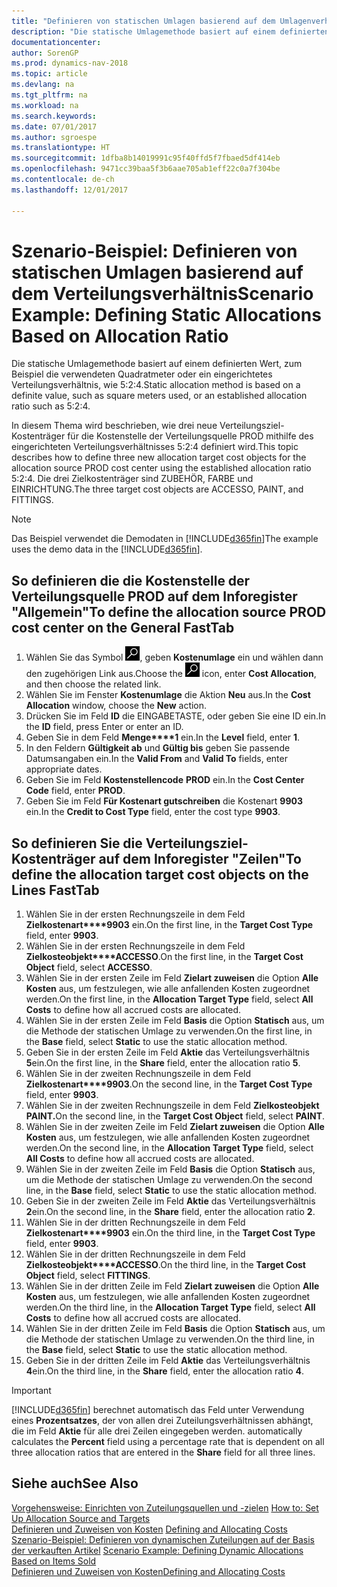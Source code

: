 ```yaml
---
title: "Definieren von statischen Umlagen basierend auf dem Umlagenverhältnis"
description: "Die statische Umlagemethode basiert auf einem definierten Wert, zum Beispiel die verwendeten Quadratmeter oder ein eingerichtetes Verteilungsverhältnis, wie 5:2:4."
documentationcenter: 
author: SorenGP
ms.prod: dynamics-nav-2018
ms.topic: article
ms.devlang: na
ms.tgt_pltfrm: na
ms.workload: na
ms.search.keywords: 
ms.date: 07/01/2017
ms.author: sgroespe
ms.translationtype: HT
ms.sourcegitcommit: 1dfba8b14019991c95f40ffd5f7fbaed5df414eb
ms.openlocfilehash: 9471cc39baa5f3b6aae705ab1eff22c0a7f304be
ms.contentlocale: de-ch
ms.lasthandoff: 12/01/2017

---
```

# <a name="scenario-example-defining-static-allocations-based-on-allocation-ratio"></a><span data-ttu-id="4b489-103">Szenario-Beispiel: Definieren von statischen Umlagen basierend auf dem Verteilungsverhältnis</span><span class="sxs-lookup"><span data-stu-id="4b489-103">Scenario Example: Defining Static Allocations Based on Allocation Ratio</span></span>
<span data-ttu-id="4b489-104">Die statische Umlagemethode basiert auf einem definierten Wert, zum Beispiel die verwendeten Quadratmeter oder ein eingerichtetes Verteilungsverhältnis, wie 5:2:4.</span><span class="sxs-lookup"><span data-stu-id="4b489-104">Static allocation method is based on a definite value, such as square meters used, or an established allocation ratio such as 5:2:4.</span></span>  

<span data-ttu-id="4b489-105">In diesem Thema wird beschrieben, wie drei neue Verteilungsziel-Kostenträger für die Kostenstelle der Verteilungsquelle PROD mithilfe des eingerichteten Verteilungsverhältnisses 5:2:4 definiert wird.</span><span class="sxs-lookup"><span data-stu-id="4b489-105">This topic describes how to define three new allocation target cost objects for the allocation source PROD cost center using the established allocation ratio 5:2:4.</span></span> <span data-ttu-id="4b489-106">Die drei Zielkostenträger sind ZUBEHÖR, FARBE und EINRICHTUNG.</span><span class="sxs-lookup"><span data-stu-id="4b489-106">The three target cost objects are ACCESSO, PAINT, and FITTINGS.</span></span>  

> [!NOTE]  
>  <span data-ttu-id="4b489-107">Das Beispiel verwendet die Demodaten in [!INCLUDE[d365fin](includes/d365fin_md.md)]</span><span class="sxs-lookup"><span data-stu-id="4b489-107">The example uses the demo data in the [!INCLUDE[d365fin](includes/d365fin_md.md)].</span></span>  

## <a name="to-define-the-allocation-source-prod-cost-center-on-the-general-fasttab"></a><span data-ttu-id="4b489-108">So definieren die die Kostenstelle der Verteilungsquelle PROD auf dem Inforegister "Allgemein"</span><span class="sxs-lookup"><span data-stu-id="4b489-108">To define the allocation source PROD cost center on the General FastTab</span></span>  

1.  <span data-ttu-id="4b489-109">Wählen Sie das Symbol ![Nach Seite oder Bericht suchen](media/ui-search/search_small.png "Symbol Nach Seite oder Bericht suchen"), geben **Kostenumlage** ein und wählen dann den zugehörigen Link aus.</span><span class="sxs-lookup"><span data-stu-id="4b489-109">Choose the ![Search for Page or Report](media/ui-search/search_small.png "Search for Page or Report icon") icon, enter **Cost Allocation**, and then choose the related link.</span></span>  
2.  <span data-ttu-id="4b489-110">Wählen Sie im Fenster **Kostenumlage** die Aktion **Neu** aus.</span><span class="sxs-lookup"><span data-stu-id="4b489-110">In the **Cost Allocation** window, choose the **New** action.</span></span>  
3.  <span data-ttu-id="4b489-111">Drücken Sie im Feld **ID** die EINGABETASTE, oder geben Sie eine ID ein.</span><span class="sxs-lookup"><span data-stu-id="4b489-111">In the **ID** field, press Enter or enter an ID.</span></span>  
4.  <span data-ttu-id="4b489-112">Geben Sie in dem Feld **Menge****1** ein.</span><span class="sxs-lookup"><span data-stu-id="4b489-112">In the **Level** field, enter **1**.</span></span>  
5.  <span data-ttu-id="4b489-113">In den Feldern **Gültigkeit ab** und **Gültig bis** geben Sie passende Datumsangaben ein.</span><span class="sxs-lookup"><span data-stu-id="4b489-113">In the **Valid From** and **Valid To** fields, enter appropriate dates.</span></span>  
6.  <span data-ttu-id="4b489-114">Geben Sie im Feld **Kostenstellencode** **PROD** ein.</span><span class="sxs-lookup"><span data-stu-id="4b489-114">In the **Cost Center Code** field, enter **PROD**.</span></span>  
7.  <span data-ttu-id="4b489-115">Geben Sie im Feld **Für Kostenart gutschreiben** die Kostenart **9903** ein.</span><span class="sxs-lookup"><span data-stu-id="4b489-115">In the **Credit to Cost Type** field, enter the cost type **9903**.</span></span>  

## <a name="to-define-the-allocation-target-cost-objects-on-the-lines-fasttab"></a><span data-ttu-id="4b489-116">So definieren Sie die Verteilungsziel-Kostenträger auf dem Inforegister "Zeilen"</span><span class="sxs-lookup"><span data-stu-id="4b489-116">To define the allocation target cost objects on the Lines FastTab</span></span>  

1.  <span data-ttu-id="4b489-117">Wählen Sie in der ersten Rechnungszeile in dem Feld **Zielkostenart****9903** ein.</span><span class="sxs-lookup"><span data-stu-id="4b489-117">On the first line, in the **Target Cost Type** field, enter **9903**.</span></span>  
2.  <span data-ttu-id="4b489-118">Wählen Sie in der ersten Rechnungszeile in dem Feld **Zielkosteobjekt****ACCESSO**.</span><span class="sxs-lookup"><span data-stu-id="4b489-118">On the first line, in the **Target Cost Object** field, select **ACCESSO**.</span></span>  
3.  <span data-ttu-id="4b489-119">Wählen Sie in der ersten Zeile im Feld **Zielart zuweisen** die Option **Alle Kosten** aus, um festzulegen, wie alle anfallenden Kosten zugeordnet werden.</span><span class="sxs-lookup"><span data-stu-id="4b489-119">On the first line, in the **Allocation Target Type** field, select **All Costs** to define how all accrued costs are allocated.</span></span>  
4.  <span data-ttu-id="4b489-120">Wählen Sie in der ersten Zeile im Feld **Basis** die Option **Statisch** aus, um die Methode der statischen Umlage zu verwenden.</span><span class="sxs-lookup"><span data-stu-id="4b489-120">On the first line, in the **Base** field, select **Static** to use the static allocation method.</span></span>  
5.  <span data-ttu-id="4b489-121">Geben Sie in der ersten Zeile im Feld **Aktie** das Verteilungsverhältnis **5**ein.</span><span class="sxs-lookup"><span data-stu-id="4b489-121">On the first line, in the **Share** field, enter the allocation ratio **5**.</span></span>  
6.  <span data-ttu-id="4b489-122">Wählen Sie in der zweiten Rechnungszeile in dem Feld **Zielkostenart****9903**.</span><span class="sxs-lookup"><span data-stu-id="4b489-122">On the second line, in the **Target Cost Type** field, enter **9903**.</span></span>  
7.  <span data-ttu-id="4b489-123">Wählen Sie in der zweiten Rechnungszeile in dem Feld **Zielkosteobjekt** **PAINT.**</span><span class="sxs-lookup"><span data-stu-id="4b489-123">On the second line, in the **Target Cost Object** field, select **PAINT**.</span></span>  
8.  <span data-ttu-id="4b489-124">Wählen Sie in der zweiten Zeile im Feld **Zielart zuweisen** die Option **Alle Kosten** aus, um festzulegen, wie alle anfallenden Kosten zugeordnet werden.</span><span class="sxs-lookup"><span data-stu-id="4b489-124">On the second line, in the **Allocation Target Type** field, select **All Costs** to define how all accrued costs are allocated.</span></span>  
9. <span data-ttu-id="4b489-125">Wählen Sie in der zweiten Zeile im Feld **Basis** die Option **Statisch** aus, um die Methode der statischen Umlage zu verwenden.</span><span class="sxs-lookup"><span data-stu-id="4b489-125">On the second line, in the **Base** field, select **Static** to use the static allocation method.</span></span>  
10. <span data-ttu-id="4b489-126">Geben Sie in der zweiten Zeile im Feld **Aktie** das Verteilungsverhältnis **2**ein.</span><span class="sxs-lookup"><span data-stu-id="4b489-126">On the second line, in the **Share** field, enter the allocation ratio **2**.</span></span>  
11. <span data-ttu-id="4b489-127">Wählen Sie in der dritten Rechnungszeile in dem Feld **Zielkostenart****9903** ein.</span><span class="sxs-lookup"><span data-stu-id="4b489-127">On the third line, in the **Target Cost Type** field, enter **9903**.</span></span>  
12. <span data-ttu-id="4b489-128">Wählen Sie in der dritten Rechnungszeile in dem Feld **Zielkosteobjekt****ACCESSO**.</span><span class="sxs-lookup"><span data-stu-id="4b489-128">On the third line, in the **Target Cost Object** field, select **FITTINGS**.</span></span>  
13. <span data-ttu-id="4b489-129">Wählen Sie in der dritten Zeile im Feld **Zielart zuweisen** die Option **Alle Kosten** aus, um festzulegen, wie alle anfallenden Kosten zugeordnet werden.</span><span class="sxs-lookup"><span data-stu-id="4b489-129">On the third line, in the **Allocation Target Type** field, select **All Costs** to define how all accrued costs are allocated.</span></span>  
14. <span data-ttu-id="4b489-130">Wählen Sie in der dritten Zeile im Feld **Basis** die Option **Statisch** aus, um die Methode der statischen Umlage zu verwenden.</span><span class="sxs-lookup"><span data-stu-id="4b489-130">On the third line, in the **Base** field, select **Static** to use the static allocation method.</span></span>  
15. <span data-ttu-id="4b489-131">Geben Sie in der dritten Zeile im Feld **Aktie** das Verteilungsverhältnis **4**ein.</span><span class="sxs-lookup"><span data-stu-id="4b489-131">On the third line, in the **Share** field, enter the allocation ratio **4**.</span></span>  

> [!IMPORTANT]  
>  [!INCLUDE[d365fin](includes/d365fin_md.md)]<span data-ttu-id="4b489-132"> berechnet automatisch das Feld  unter Verwendung eines **Prozentsatzes**, der von allen drei Zuteilungsverhältnissen abhängt, die im Feld **Aktie** für alle drei Zeilen eingegeben werden.</span><span class="sxs-lookup"><span data-stu-id="4b489-132"> automatically calculates the **Percent** field using a percentage rate that is dependent on all three allocation ratios that are entered in the **Share** field for all three lines.</span></span>  

## <a name="see-also"></a><span data-ttu-id="4b489-133">Siehe auch</span><span class="sxs-lookup"><span data-stu-id="4b489-133">See Also</span></span>  
<span data-ttu-id="4b489-134">[Vorgehensweise: Einrichten von Zuteilungsquellen und -zielen](finance-how-to-set-up-allocation-source-and-targets.md) </span><span class="sxs-lookup"><span data-stu-id="4b489-134">[How to: Set Up Allocation Source and Targets](finance-how-to-set-up-allocation-source-and-targets.md) </span></span>  
<span data-ttu-id="4b489-135">[Definieren und Zuweisen von Kosten](finance-define-and-allocate-costs.md) </span><span class="sxs-lookup"><span data-stu-id="4b489-135">[Defining and Allocating Costs](finance-define-and-allocate-costs.md) </span></span>  
<span data-ttu-id="4b489-136">[Szenario-Beispiel: Definieren von dynamischen Zuteilungen auf der Basis der verkauften Artikel](finance-scenario-example-defining-dynamic-allocations-based-on-items-sold.md) </span><span class="sxs-lookup"><span data-stu-id="4b489-136">[Scenario Example: Defining Dynamic Allocations Based on Items Sold](finance-scenario-example-defining-dynamic-allocations-based-on-items-sold.md) </span></span>  
[<span data-ttu-id="4b489-137">Definieren und Zuweisen von Kosten</span><span class="sxs-lookup"><span data-stu-id="4b489-137">Defining and Allocating Costs</span></span>](finance-define-and-allocate-costs.md)

